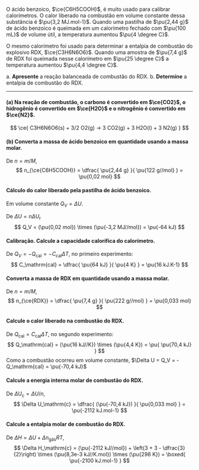 O ácido benzoico, $\ce{C6H5COOH}$, é muito usado para calibrar calorímetros. O calor liberado na combustão em volume constante dessa substância é $\pu{3,2 MJ.mol-1}$. Quando uma pastilha de $\pu{2,44 g}$ de ácido benzoico é queimada em um calorímetro fechado com $\pu{100 mL}$ de volume útil, a temperatura aumentou $\pu{4 \degree C}$. 

O mesmo calorímetro foi usado para determinar a entalpia de combustão do explosivo RDX, $\ce{C3H6N6O6}$. Quando uma amostra de $\pu{7,4 g}$ de RDX foi queimada nesse calorímetro em $\pu{25 \degree C}$ a temperatura aumentou $\pu{4,4 \degree C}$.

a. **Apresente** a reação balanceada de combustão do RDX.
b. **Determine** a entalpia de combustão do RDX.

---

#### **(a)** Na reação de combustão, o carbono é convertido em $\ce{CO2}$, o hidrogênio é convertido em $\ce{H2O}$ e o nitrogênio é convertido em $\ce{N2}$.

$$
    \ce{ C3H6N6O6(s) + 3/2 O2(g) -> 3 CO2(g) + 3 H2O(l) + 3 N2(g) }
$$

#### **(b)** Converta a massa de ácido benzoico em quantidade usando a massa molar.

De $n = m/M$,
$$
    n_{\ce{C6H5COOH}} 
        = \dfrac{ \pu{2,44 g} }{ \pu{122 g//mol} } = \pu{0,02 mol}
$$

#### Cálculo do calor liberado pela pastilha de ácido benzoico.

Em volume constante $Q_V = \Delta U$. 

De $\Delta U = n \Delta U_\mathrm{r}$
$$
    Q_V = (\pu{0,02 mol}) \times (\pu{-3,2 MJ//mol}) 
        = \pu{-64 kJ}
$$

#### Calibração. Calcule a capacidade calorífica do calorímetro.

De $Q_V = -Q_\mathrm{cal} = -C_\mathrm{cal} \Delta T$, no primeiro experimento:
$$
    C_\mathrm{cal} 
        = \dfrac{ \pu{64 kJ} }{ \pu{4 K} } 
        = \pu{16 kJ.K-1}
$$

#### Converta a massa de RDX em quantidade usando a massa molar.

De $n = m/M$,
$$
    n_{\ce{RDX}} = \dfrac{ \pu{7,4 g} }{ \pu{222 g//mol} } = \pu{0,033 mol}
$$

#### Calcule o calor liberado na combustão do RDX.

De $Q_\mathrm{cal} = C_\mathrm{cal} \Delta T$, no segundo experimento:
$$
    Q_\mathrm{cal}
        = (\pu{16 kJ//K}) \times (\pu{4,4 K}) = \pu{ \pu{70,4 kJ} }
$$
Como a combustão ocorreu em volume constante, $\Delta U = Q_V = -Q_\mathrm{cal} = \pu{-70,4 kJ}$

#### Calcule a energia interna molar de combustão do RDX.

De $\Delta U_\mathrm{c} = \Delta U/n$,
$$
    \Delta U_\mathrm{c} = \dfrac{ (\pu{-70,4 kJ}) }{ \pu{0,033 mol} } = \pu{-2112 kJ.mol-1}
$$

#### Calcule a entalpia molar de combustão do RDX.

De $\Delta H = \Delta U + \Delta n_\text{gás} RT$,
$$
    \Delta H_\mathrm{c}
        = (\pu{-2112 kJ//mol}) + \left(3 + 3 - \dfrac{3}{2}\right) \times (\pu{8,3e-3 kJ//K.mol}) \times (\pu{298 K})
        = \boxed{ \pu{-2100 kJ.mol-1} }
$$
